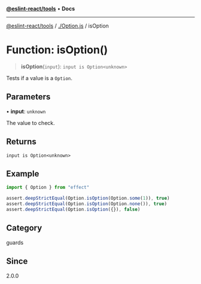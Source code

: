 [**@eslint-react/tools**](../../README.md) • **Docs**

***

[@eslint-react/tools](../../README.md) / [./Option.js](../README.md) / isOption

# Function: isOption()

> **isOption**(`input`): `input is Option<unknown>`

Tests if a value is a `Option`.

## Parameters

• **input**: `unknown`

The value to check.

## Returns

`input is Option<unknown>`

## Example

```ts
import { Option } from "effect"

assert.deepStrictEqual(Option.isOption(Option.some(1)), true)
assert.deepStrictEqual(Option.isOption(Option.none()), true)
assert.deepStrictEqual(Option.isOption({}), false)
```

## Category

guards

## Since

2.0.0
